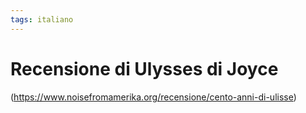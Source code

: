 ```yaml
---
tags: italiano
---
```


# Recensione di Ulysses di Joyce

(https://www.noisefromamerika.org/recensione/cento-anni-di-ulisse)

